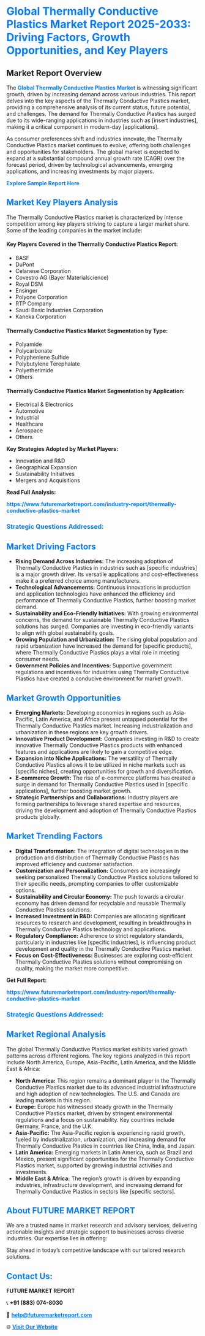 <h1 style="color: #007BFF;">Global Thermally Conductive Plastics Market Report 2025-2033: Driving Factors, Growth Opportunities, and Key Players</h1>

<section id="overview">
<h2>Market Report Overview</h2>
<p>The <a href="https://www.futuremarketreport.com/industry-report/thermally-conductive-plastics-market" style="color: #007BFF; text-decoration: none;"><strong>Global Thermally Conductive Plastics Market</strong></a> is witnessing significant growth, driven by increasing demand across various industries. This report delves into the key aspects of the Thermally Conductive Plastics market, providing a comprehensive analysis of its current status, future potential, and challenges. The demand for Thermally Conductive Plastics has surged due to its wide-ranging applications in industries such as [insert industries], making it a critical component in modern-day [applications].</p>
<p>As consumer preferences shift and industries innovate, the Thermally Conductive Plastics market continues to evolve, offering both challenges and opportunities for stakeholders. The global market is expected to expand at a substantial compound annual growth rate (CAGR) over the forecast period, driven by technological advancements, emerging applications, and increasing investments by major players.</p>
</section>

<section id="overview">
<p><a href="https://www.futuremarketreport.com/request-sample/reportId=58402" style="color: #007BFF; text-decoration: none;"><strong>Explore Sample Report Here</strong></a></p>
</section>

<section id="key-players">
<h2 style="color: #007BFF;">Market Key Players Analysis</h2>
<p>The Thermally Conductive Plastics market is characterized by intense competition among key players striving to capture a larger market share. Some of the leading companies in the market include:</p>
<h4>Key Players Covered in the Thermally Conductive Plastics Report:</h4>
<ul><li>BASF</li><li>DuPont</li><li>Celanese Corporation</li><li>Covestro AG (Bayer Materialscience)</li><li>Royal DSM</li><li>Ensinger</li><li>Polyone Corporation</li><li>RTP Company</li><li>Saudi Basic Industries Corporation</li><li>Kaneka Corporation</li></ul>
<h4>Thermally Conductive Plastics Market Segmentation by Type:</h4>
<ul><li>Polyamide</li><li>Polycarbonate</li><li>Polyphenlene Sulfide</li><li>Polybutylene Terephalate</li><li>Polyetherimide</li><li>Others</li></ul>

<h4>Thermally Conductive Plastics Market Segmentation by Application:</h4>
<ul><li>Electrical &amp; Electronics</li><li>Automotive</li><li>Industrial</li><li>Healthcare</li><li>Aerospace</li><li>Others</li></ul>
<p><strong>Key Strategies Adopted by Market Players:</strong></p>
<ul>
<li>Innovation and R&D</li>
<li>Geographical Expansion</li>
<li>Sustainability Initiatives</li>
<li>Mergers and Acquisitions</li>
</ul>
</section>

<section>
<p><strong>Read Full Analysis: </strong></p><a href="https://www.futuremarketreport.com/industry-report/thermally-conductive-plastics-market" style="color: #007BFF; text-decoration: none;"><strong>https://www.futuremarketreport.com/industry-report/thermally-conductive-plastics-market</strong></a>
<h3 style="color: #007BFF;">Strategic Questions Addressed:</h3>
</section>

<section id="driving-factors">
<h2 style="color: #007BFF;">Market Driving Factors</h2>
<ul>
<li><strong>Rising Demand Across Industries:</strong> The increasing adoption of Thermally Conductive Plastics in industries such as [specific industries] is a major growth driver. Its versatile applications and cost-effectiveness make it a preferred choice among manufacturers.</li>
<li><strong>Technological Advancements:</strong> Continuous innovations in production and application technologies have enhanced the efficiency and performance of Thermally Conductive Plastics, further boosting market demand.</li>
<li><strong>Sustainability and Eco-Friendly Initiatives:</strong> With growing environmental concerns, the demand for sustainable Thermally Conductive Plastics solutions has surged. Companies are investing in eco-friendly variants to align with global sustainability goals.</li>
<li><strong>Growing Population and Urbanization:</strong> The rising global population and rapid urbanization have increased the demand for [specific products], where Thermally Conductive Plastics plays a vital role in meeting consumer needs.</li>
<li><strong>Government Policies and Incentives:</strong> Supportive government regulations and incentives for industries using Thermally Conductive Plastics have created a conducive environment for market growth.</li>
</ul>
</section>

<section id="growth-opportunities">
<h2 style="color: #007BFF;">Market Growth Opportunities</h2>
<ul>
<li><strong>Emerging Markets:</strong> Developing economies in regions such as Asia-Pacific, Latin America, and Africa present untapped potential for the Thermally Conductive Plastics market. Increasing industrialization and urbanization in these regions are key growth drivers.</li>
<li><strong>Innovative Product Development:</strong> Companies investing in R&D to create innovative Thermally Conductive Plastics products with enhanced features and applications are likely to gain a competitive edge.</li>
<li><strong>Expansion into Niche Applications:</strong> The versatility of Thermally Conductive Plastics allows it to be utilized in niche markets such as [specific niches], creating opportunities for growth and diversification.</li>
<li><strong>E-commerce Growth:</strong> The rise of e-commerce platforms has created a surge in demand for Thermally Conductive Plastics used in [specific applications], further boosting market growth.</li>
<li><strong>Strategic Partnerships and Collaborations:</strong> Industry players are forming partnerships to leverage shared expertise and resources, driving the development and adoption of Thermally Conductive Plastics products globally.</li>
</ul>
</section>

<section id="trending-factors">
<h2 style="color: #007BFF;">Market Trending Factors</h2>
<ul>
<li><strong>Digital Transformation:</strong> The integration of digital technologies in the production and distribution of Thermally Conductive Plastics has improved efficiency and customer satisfaction.</li>
<li><strong>Customization and Personalization:</strong> Consumers are increasingly seeking personalized Thermally Conductive Plastics solutions tailored to their specific needs, prompting companies to offer customizable options.</li>
<li><strong>Sustainability and Circular Economy:</strong> The push towards a circular economy has driven demand for recyclable and reusable Thermally Conductive Plastics solutions.</li>
<li><strong>Increased Investment in R&D:</strong> Companies are allocating significant resources to research and development, resulting in breakthroughs in Thermally Conductive Plastics technology and applications.</li>
<li><strong>Regulatory Compliance:</strong> Adherence to strict regulatory standards, particularly in industries like [specific industries], is influencing product development and quality in the Thermally Conductive Plastics market.</li>
<li><strong>Focus on Cost-Effectiveness:</strong> Businesses are exploring cost-efficient Thermally Conductive Plastics solutions without compromising on quality, making the market more competitive.</li>
</ul>
</section>

<section>
<p><strong>Get Full Report: </strong></p><a href="https://www.futuremarketreport.com/industry-report/thermally-conductive-plastics-market" style="color: #007BFF; text-decoration: none;"><strong>https://www.futuremarketreport.com/industry-report/thermally-conductive-plastics-market</strong></a>
<h3 style="color: #007BFF;">Strategic Questions Addressed:</h3>
</section>


<section id="regional-analysis">
<h2 style="color: #007BFF;">Market Regional Analysis</h2>
<p>The global Thermally Conductive Plastics market exhibits varied growth patterns across different regions. The key regions analyzed in this report include North America, Europe, Asia-Pacific, Latin America, and the Middle East & Africa:</p>
<ul>
<li><strong>North America:</strong> This region remains a dominant player in the Thermally Conductive Plastics market due to its advanced industrial infrastructure and high adoption of new technologies. The U.S. and Canada are leading markets in this region.</li>
<li><strong>Europe:</strong> Europe has witnessed steady growth in the Thermally Conductive Plastics market, driven by stringent environmental regulations and a focus on sustainability. Key countries include Germany, France, and the U.K.</li>
<li><strong>Asia-Pacific:</strong> The Asia-Pacific region is experiencing rapid growth, fueled by industrialization, urbanization, and increasing demand for Thermally Conductive Plastics in countries like China, India, and Japan.</li>
<li><strong>Latin America:</strong> Emerging markets in Latin America, such as Brazil and Mexico, present significant opportunities for the Thermally Conductive Plastics market, supported by growing industrial activities and investments.</li>
<li><strong>Middle East & Africa:</strong> The region’s growth is driven by expanding industries, infrastructure development, and increasing demand for Thermally Conductive Plastics in sectors like [specific sectors].</li>
</ul>
</section>

<footer>
<h2 style="color: #007BFF;">About FUTURE MARKET REPORT</h2>
<p>We are a trusted name in market research and advisory services, delivering actionable insights and strategic support to businesses across diverse industries. Our expertise lies in offering:</p>

<p>Stay ahead in today’s competitive landscape with our tailored research solutions.</p>

<h2 style="color: #007BFF;">Contact Us:</h2>
<p><strong>FUTURE MARKET REPORT</strong></p>
<p>📞 <strong>+91 (883) 074-8030</strong></p>
<p>📧 <strong><a href="mailto:help@futuremarketreport.com" style="color: #007BFF;">help@futuremarketreport.com</a></strong></p>
<p>🌐 <strong><a href="https://www.futuremarketreport.com/" style="color: #007BFF;">Visit Our Website</a></strong></p>
</footer>